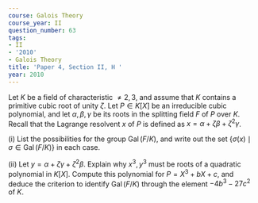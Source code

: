 ```yaml
---
course: Galois Theory
course_year: II
question_number: 63
tags:
- II
- '2010'
- Galois Theory
title: 'Paper 4, Section II, H '
year: 2010
---
```




Let $K$ be a field of characteristic $\neq 2,3$, and assume that $K$ contains a primitive cubic root of unity $\zeta$. Let $P \in K[X]$ be an irreducible cubic polynomial, and let $\alpha, \beta, \gamma$ be its roots in the splitting field $F$ of $P$ over $K$. Recall that the Lagrange resolvent $x$ of $P$ is defined as $x=\alpha+\zeta \beta+\zeta^{2} \gamma$.

(i) List the possibilities for the group $\operatorname{Gal}(F / K)$, and write out the set $\{\sigma(x) \mid \sigma \in \operatorname{Gal}(F / K)\}$ in each case.

(ii) Let $y=\alpha+\zeta \gamma+\zeta^{2} \beta$. Explain why $x^{3}, y^{3}$ must be roots of a quadratic polynomial in $K[X]$. Compute this polynomial for $P=X^{3}+b X+c$, and deduce the criterion to identify $\operatorname{Gal}(F / K)$ through the element $-4 b^{3}-27 c^{2}$ of $K$.